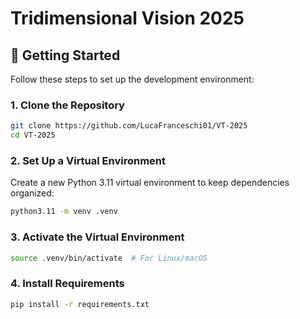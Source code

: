 # Tridimensional Vision 2025

## 🚀 Getting Started

Follow these steps to set up the development environment:

### 1. Clone the Repository

```bash
git clone https://github.com/LucaFranceschi01/VT-2025
cd VT-2025
```

### 2. Set Up a Virtual Environment

Create a new Python 3.11 virtual environment to keep dependencies organized:

```bash
python3.11 -m venv .venv
```

### 3. Activate the Virtual Environment

```bash
source .venv/bin/activate  # For Linux/macOS
```

### 4. Install Requirements

```bash
pip install -r requirements.txt
```
